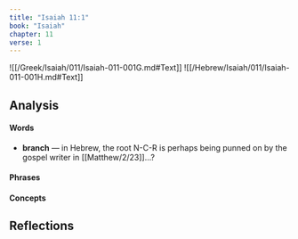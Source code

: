 ```yaml
---
title: "Isaiah 11:1"
book: "Isaiah"
chapter: 11
verse: 1
---
```

![[/Greek/Isaiah/011/Isaiah-011-001G.md#Text]]
![[/Hebrew/Isaiah/011/Isaiah-011-001H.md#Text]]

## Analysis

#### Words
- **branch** — in Hebrew, the root N-C-R is perhaps being punned on by the gospel writer in [[Matthew/2/23]]...?

#### Phrases

#### Concepts

## Reflections
